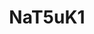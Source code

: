 ---
title: NaT5uK1
draft: false
role: Developer
avatar: https://github-page-img.oss-cn-hongkong.aliyuncs.com/img/avatar.jpg
bio: 《Clannad》《我不是药神》《SHERLOCK》《MapleStory》《天の弱》
organization:
  name:
  url:
social:
  - icon: envelope
    iconPack: fas
    url: mailto:o0desolation@hotmail.com
  - icon: github
    iconPack: fab
    url: https://github.com/NaT5uK1


weight: 2
widget:
  handler: about

  # Options: sm, md, lg and xl. Default is md.
  width:

  sidebar:
    # Options: left and right. Leave blank to hide.
    position:
    # Options: sm, md, lg and xl. Default is md.
    scale:
  
  background:
    # Options: primary, secondary, tertiary or any valid color value. Default is primary.
    color: secondary
    image:
    # Options: auto, cover and contain. Default is auto.
    size:
    # Options: center, top, right, bottom, left.
    position:
    # Options: fixed, local, scroll.
    attachment: 
---